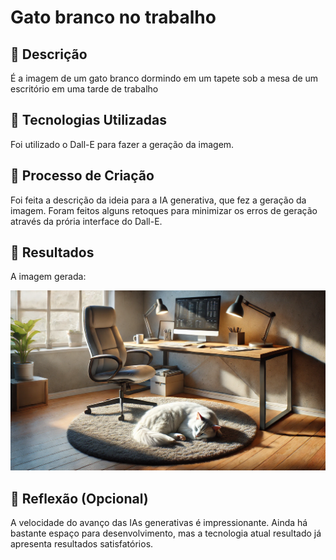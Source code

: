# Gato branco no trabalho

## 📒 Descrição
É a imagem de um gato branco dormindo em um tapete sob a mesa de um escritório em uma tarde de trabalho

## 🤖 Tecnologias Utilizadas
Foi utilizado o Dall-E para fazer a geração da imagem.

## 🧐 Processo de Criação
Foi feita a descrição da ideia para a IA generativa, que fez a geração da imagem. Foram feitos alguns retoques para minimizar os erros de geração através da prória interface do Dall-E.

## 🚀 Resultados
A imagem gerada: 

![](./img/gato-branco.webp)

## 💭 Reflexão (Opcional)
A velocidade do avanço das IAs generativas é impressionante. Ainda há bastante espaço para desenvolvimento, mas a tecnologia atual resultado já apresenta resultados satisfatórios.